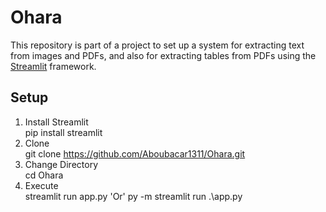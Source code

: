 # Ohara
This repository is part of a project to set up a system for extracting text from images and PDFs, and also for extracting tables from PDFs using the [Streamlit](https://docs.streamlit.io/) framework.
## Setup 
1. Install Streamlit  
   pip install streamlit
2. Clone  
   git clone https://github.com/Aboubacar1311/Ohara.git
3. Change Directory  
   cd Ohara
4. Execute  
   streamlit run app.py 'Or'  py -m streamlit run .\app.py 
